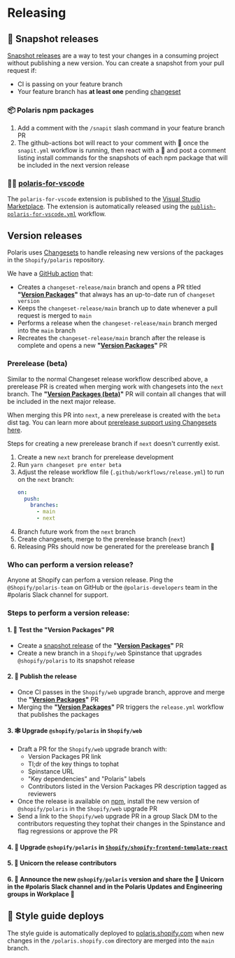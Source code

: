 # Releasing

## 📸 Snapshot releases

[Snapshot releases](https://github.com/changesets/changesets/blob/main/docs/snapshot-releases.md) are a way to test your changes in a consuming project without publishing a new version. You can create a snapshot from your pull request if:

- CI is passing on your feature branch
- Your feature branch has **at least one** pending [changeset](https://github.com/Shopify/polaris/blob/main/.github/CONTRIBUTING.md#adding-a-changeset)

### 📦 Polaris npm packages

1. Add a comment with the `/snapit` slash command in your feature branch PR
2. The github-actions bot will react to your comment with 👀 once the `snapit.yml` workflow is running, then react with a 🚀 and post a comment listing install commands for the snapshots of each npm package that will be included in the next version release

### 👩‍💻 [polaris-for-vscode](/polaris-for-vscode)

The `polaris-for-vscode` extension is published to the [Visual Studio Marketplace](https://marketplace.visualstudio.com/items?itemName=Shopify.polaris-for-vscode). The extension is automatically released using the [`publish-polaris-for-vscode.yml`](/github/workflows/publish-polaris-for-vscode.yml) workflow.

## Version releases

Polaris uses [Changesets](https://github.com/changesets/changesets) to handle releasing new versions of the packages in the `Shopify/polaris` repository.

We have a [GitHub action](https://github.com/changesets/action) that:

- Creates a `changeset-release/main` branch and opens a PR titled **"[Version Packages](https://github.com/Shopify/polaris/pulls?q=is%3Apr+version+packages+is%3Aopen)"** that always has an up-to-date run of `changeset version`
- Keeps the `changeset-release/main` branch up to date whenever a pull request is merged to `main`
- Performs a release when the `changeset-release/main` branch merged into the `main` branch
- Recreates the `changeset-release/main` branch after the release is complete and opens a new **"[Version Packages](https://github.com/Shopify/polaris/pulls?q=is%3Apr+version+packages+is%3Aopen)"** PR

### Prerelease (beta)

Similar to the normal Changeset release workflow described above, a prerelease PR is created when merging work with changesets into the `next` branch. The **"[Version Packages (beta)](https://github.com/Shopify/polaris/pulls?q=is%3Apr+version+packages+beta+is%3Aopen)"** PR will contain all changes that will be included in the next major release.

When merging this PR into `next`, a new prerelease is created with the `beta` dist tag. You can learn more about [prerelease support using Changesets here](https://github.com/changesets/changesets/blob/main/docs/prereleases.md).

Steps for creating a new prerelease branch if `next` doesn't currently exist.

1. Create a new `next` branch for prerelease development
2. Run `yarn changeset pre enter beta`
3. Adjust the release workflow file (`.github/workflows/release.yml`) to run on the `next` branch:
   ```yml
   on:
     push:
       branches:
         - main
         - next
   ```
4. Branch future work from the `next` branch
5. Create changesets, merge to the prerelease branch (`next`)
6. Releasing PRs should now be generated for the prerelease branch 🎉

### Who can perform a version release?

Anyone at Shopify can perfom a version release. Ping the `@Shopify/polaris-team` on GitHub or the `@polaris-developers` team in the #polaris Slack channel for support.

### Steps to perform a version release:

#### 1. 🧪 Test the "Version Packages" PR

- Create a [snapshot release](https://github.com/Shopify/polaris/edit/main/documentation/Releasing.md#-snapshot-releases) of the **"[Version Packages](https://github.com/Shopify/polaris/pulls?q=is%3Apr+version+packages+is%3Aopen)"** PR
- Create a new branch in a `Shopify/web` Spinstance that upgrades `@shopify/polaris` to its snapshot release

#### 2. 🚢 Publish the release

- Once CI passes in the `Shopify/web` upgrade branch, approve and merge the **"[Version Packages](https://github.com/Shopify/polaris/pulls?q=is%3Apr+version+packages+is%3Aopen)"** PR
- Merging the **"[Version Packages](https://github.com/Shopify/polaris/pulls?q=is%3Apr+version+packages+is%3Aopen)"** PR triggers the `release.yml` workflow that publishes the packages

#### 3. 🕸️ Upgrade `@shopify/polaris` in `Shopify/web`

- Draft a PR for the `Shopify/web` upgrade branch with:
  - Version Packages PR link
  - Tl;dr of the key things to tophat
  - Spinstance URL
  - "Key dependencies" and "Polaris" labels
  - Contributors listed in the Version Packages PR description tagged as reviewers
- Once the release is available on [npm](https://www.npmjs.com/package/@shopify/polaris), install the new version of `@shopify/polaris` in the `Shopify/web` upgrade PR
- Send a link to the `Shopify/web` upgrade PR in a group Slack DM to the contributors requesting they tophat their changes in the Spinstance and flag regressions or approve the PR

#### 4. 🚀 Upgrade `@shopify/polaris` in [`Shopify/shopify-frontend-template-react`](https://github.com/Shopify/shopify-frontend-template-react)

#### 5. 🦄 Unicorn the release contributors

#### 6. 📣 Announce the new `@shopify/polaris` version and share the 🦄 Unicorn in the #polaris Slack channel and in the Polaris Updates and Engineering groups in Workplace 🎉

## 🔗 Style guide deploys

The style guide is automatically deployed to [polaris.shopify.com](/polaris.shopify.com) when new changes in the `/polaris.shopify.com` directory are merged into the `main` branch.